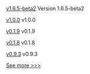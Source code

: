 
[v1.6.5-beta2](https://github.com/hyperledger-labs/hlf-operator/releases/tag/v1.6.5-beta2) Version 1.6.5-beta2

[v1.0.0](https://github.com/hyperledger/indy-shared-gha/releases/tag/v1.0.0) v1.0.0

[v0.1.9](https://github.com/hyperledger/firefly-sandbox/releases/tag/v0.1.9) v0.1.9

[v0.1.8](https://github.com/hyperledger/firefly-sandbox/releases/tag/v0.1.8) v0.1.8

[v0.9.3](https://github.com/hyperledger/firefly-signer/releases/tag/v0.9.3) v0.9.3


[See more >>>](https://start-here.hyperledger.org/releases)
